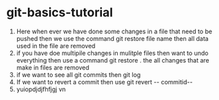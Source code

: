 # git-basics-tutorial

1) Here when ever we have done some changes in a file that need to be pushed then we use the command 
git restore file name 
then all data used in the file are removed
2) if you have doe multipile changes in mulitple files then want to undo everything 
then use a command 
git restore . 
the all changes that are make in files are removed
3) if we want to see all git commits then 
git log
4) If we want to revert a commit then use 
git revert -- commitid--
5) yuiopdjdjfhfjgj vn